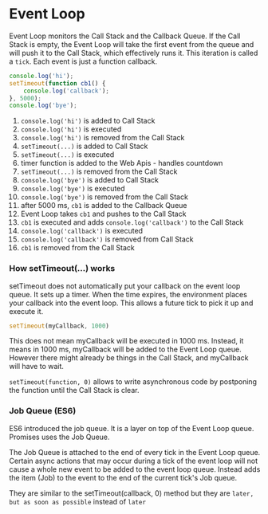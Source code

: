 # Event Loop
Event Loop monitors the Call Stack and the Callback Queue. If the Call Stack is empty, the Event Loop will take the first event from the queue and will push it to the Call Stack, which effectively runs it. This iteration is called a `tick`. Each event is just a function callback.

```javascript 
console.log('hi');
setTimeout(function cb1() {
    console.log('callback');
}, 5000);
console.log('bye');
```

1. `console.log('hi')` is added to Call Stack
2. `console.log('hi')` is executed
3. `console.log('hi')` is removed from the Call Stack
4. `setTimeout(...)` is added to Call Stack
5. `setTimeout(...)` is executed
6. timer function is added to the Web Apis - handles countdown
7. `setTimeout(...)` is removed from the Call Stack
8. `console.log('bye')` is added to Call Stack
9. `console.log('bye')` is executed
10. `console.log('bye')` is removed from the Call Stack
11. after 5000 ms, `cb1` is added to the Callback Queue
12. Event Loop takes `cb1` and pushes to the Call Stack
13. `cb1` is executed and adds `console.log('callback')` to the Call Stack 
14. `console.log('callback')` is executed
15. `console.log('callback')` is removed from Call Stack
16. `cb1` is removed from the Call Stack 

### How setTimeout(...) works
setTimeout does not automatically put your callback on the event loop queue. It sets up a timer. When the time expires, the environment places your callback into the event loop. This allows a future tick to pick it up and execute it.

```javascript
setTimeout(myCallback, 1000)
```
This does not mean myCallback will be executed in 1000 ms. Instead, it means in 1000 ms, myCallback will be added to the Event Loop queue. However there might already be things in the Call Stack, and myCallback will have to wait.

`setTimeout(function, 0)` allows to write asynchronous code by postponing the function until the Call Stack is clear.

### Job Queue (ES6)
ES6 introduced the job queue. It is a layer on top of the Event Loop queue. Promises uses the Job Queue. 

The Job Queue is attached to the end of every tick in the Event Loop queue. Certain async actions that may occur during a tick of the event loop will not cause a whole new event to be added to the event loop queue. Instead adds the item (Job) to the event to the end of the current tick's Job queue.

They are similar to the setTimeout(callback, 0) method but they are `later, but as soon as possible` instead of `later`